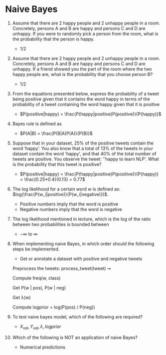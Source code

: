 # Naive Bayes

1. Assume that there are 2 happy people and 2 unhappy people in a room. Concretely, persons A and B are happy and persons C and D are unhappy. If you were to randomly pick a person from the room, what is the probability that the person is happy.
   - $1/2$

2. Assume that there are 2 happy people and 2 unhappy people in a room. Concretely, persons A and B are happy and persons C and D are unhappy. If a friend showed you the part of the room where the two happy people are, what is the probability that you choose person B?
   - $1/2$

3. From the equations presented below, express the probability of a tweet being positive given that it contains the word happy in terms of the probability of a tweet containing the word happy given that it is positive
   - $P(positive|happy) = \frac{P(happy|positive)P(positive)}{P(happy)}$

4. Bayes rule is defined as
   - $P(A|B) = \frac{P(B|A)P(A)}{P(B)}$

5. Suppose that in your dataset, 25% of the positive tweets contain the word ‘happy’. You also know that a total of 13% of the tweets in your dataset contain the word 'happy', and that 40% of the total number of tweets are positive. You observe the tweet: ''happy to learn NLP'. What is the probability that this tweet is positive?
    - $P(positive|happy) = \frac{P(happy|positive)P(positive)}{P(happy)} = \frac{0.25*0.4}{0.13} = 0.77$

6. The log likelihood for a certain word $w$ is defined as: $log(\frac{P(w_i|positive)}{P(w_i|negative)})$.
   - Positive numbers imply that the word is positive
   - Negative numbers imply that the word is negative

7. The log likelihood mentioned in lecture, which is the log of the ratio between two probabilities is bounded between
   - $-\infty$ to $\infty$

8. When implementing naive Bayes, in which order should the following steps be implemented.
   - Get or annotate a dataset with positive and negative tweets

    Preprocess the tweets: process_tweet(tweet) ➞

    Compute freq(w, class)

    Get P(w | pos), P(w | neg)

    Get λ(w)

    Compute logprior = log(P(pos) / P(neg))

9. To test naive bayes model, which of the following are required?
    - $X_{val},Y_{val},λ,logprior$

10. Which of the following is NOT an application of naive Bayes?
    - Numerical predictions
